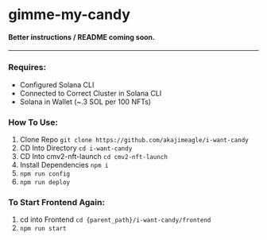 # gimme-my-candy
#### Better instructions / README coming soon.

---
### Requires:
- Configured Solana CLI
- Connected to Correct Cluster in Solana CLI
- Solana in Wallet (~.3 SOL per 100 NFTs)

### How To Use:
1. Clone Repo `git clone https://github.com/akajimeagle/i-want-candy`
2. CD Into Directory `cd i-want-candy`
3. CD Into cmv2-nft-launch `cd cmv2-nft-launch`
4. Install Dependencies `npm i`
5. `npm run config `
6. `npm run deploy`


### To Start Frontend Again:
1. cd into Frontend `cd {parent_path}/i-want-candy/frontend`
2. `npm run start`
